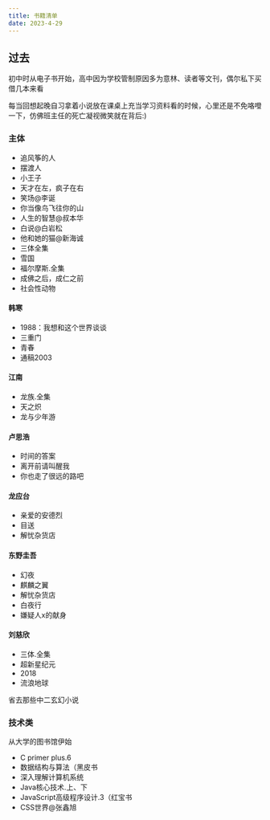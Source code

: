 ```yaml
---
title: 书籍清单
date: 2023-4-29
---
```


## 过去
初中时从电子书开始，高中因为学校管制原因多为意林、读者等文刊，偶尔私下买借几本来看

每当回想起晚自习拿着小说放在课桌上充当学习资料看的时候，心里还是不免咯噔一下，仿佛班主任的死亡凝视微笑就在背后:)
### 主体
- 追风筝的人
- 摆渡人
- 小王子
- 天才在左，疯子在右
- 笑场@李诞
- 你当像鸟飞往你的山
- 人生的智慧@叔本华
- 白说@白岩松
- 他和她的猫@新海诚
- 三体全集
- 雪国
- 福尔摩斯.全集
- 成佛之后，成仁之前
- 社会性动物

#### 韩寒
- 1988：我想和这个世界谈谈
- 三重门
- 青春
- 通稿2003

#### 江南
- 龙族.全集
- 天之炽
- 龙与少年游

#### 卢思浩
- 时间的答案
- 离开前请叫醒我
- 你也走了很远的路吧

#### 龙应台
- 亲爱的安德烈
- 目送
- 解忧杂货店

#### 东野圭吾
- 幻夜
- 麒麟之翼
- 解忧杂货店
- 白夜行
- 嫌疑人x的献身

#### 刘慈欣
- 三体.全集
- 超新星纪元
- 2018
- 流浪地球

省去那些中二玄幻小说


### 技术类
从大学的图书馆伊始

- C primer plus.6
- 数据结构与算法（黑皮书
- 深入理解计算机系统
- Java核心技术.上、下
- JavaScript高级程序设计.3（红宝书
- CSS世界@张鑫旭


